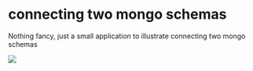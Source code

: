 
<h1>connecting two mongo schemas</h1>
<p> Nothing fancy, just a small application to illustrate connecting two mongo schemas</p>
<img src="https://i.imgur.com/m5lPjlN.png" />
